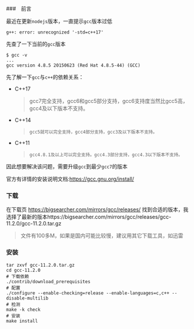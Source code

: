 ###　前言

最近在更新`nodejs`版本，一直提示`gcc`版本过低

```
g++: error: unrecognized '-std=c++17'
```

先查了一下当前的`gcc`版本

```
$ gcc -v
...
gcc version 4.8.5 20150623 (Red Hat 4.8.5-44) (GCC)
```

先了解一下`gcc`与`c++`的依赖关系：

- C++17

  >  gcc7完全支持，gcc6和gcc5部分支持，gcc6支持度当然比gcc5高，gcc4及以下版本不支持。
  >
- C++14
  
  >     gcc5就可以完全支持，gcc4部分支持，gcc3及以下版本不支持。
- C++11
  
  >     gcc4.8.1及以上可以完全支持。gcc4.3部分支持，gcc4.3以下版本不支持。

因此想要解决该问题，需要升级`gcc`到最少`gcc7`的版本

官方有详情的安装说明文档:https://gcc.gnu.org/install/

### 下载

在下载页 https://bigsearcher.com/mirrors/gcc/releases/ 找到合适的版本，我选择了最新的版本https://bigsearcher.com/mirrors/gcc/releases/gcc-11.2.0/gcc-11.2.0.tar.gz

> 文件有100多M，如果是国内可能比较慢，建议用其它下载工具，如迅雷

### 安装

```
tar zxvf gcc-11.2.0.tar.gz
cd gcc-11.2.0
# 下载依赖
./contrib/download_prerequisites
# 配置
./configure --enable-checking=release --enable-languages=c,c++ --disable-multilib
# 检测
make -k check
# 安装
make install
```



